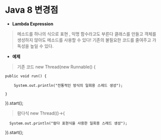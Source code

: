 Java 8 변경점
============================
+ **Lambda Expression**
> 메소드를 하나의 식으로 표현 , 익명 함수라고도 부른다
> 클래스를 만들고 객체를 생성하지 않아도 메소드를 사용할 수 있다!
> 기존의 불필요한 코드를 줄여주고 가독성을 높일 수 있다.

+ **예제**
> 기존 코드
  new Thread(new Runnable() {

    public void run() {

        System.out.println("전통적인 방식의 일회용 스레드 생성");

    }

  }).start();
> 람다식
  new Thread(()->{

      System.out.println("람다 표현식을 사용한 일회용 스레드 생성");
  
  }).start();
